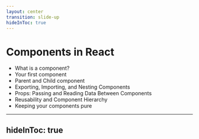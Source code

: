 ```yaml
---
layout: center
transition: slide-up
hideInToc: true
---
```


# Components in React

<div mt-2 />

- What is a component?
- Your first component
- Parent and Child component
- Exporting, Importing, and Nesting Components
- Props: Passing and Reading Data Between Components
- Reusability and Component Hierarchy
- Keeping your components pure

---
hideInToc: true
---
